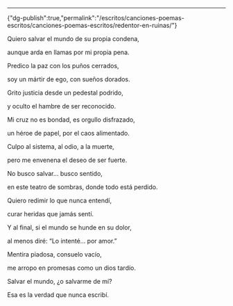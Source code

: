 ---
{"dg-publish":true,"permalink":"/escritos/canciones-poemas-escritos/canciones-poemas-escritos/redentor-en-ruinas/"}

 

Quiero salvar el mundo de su propia condena,

aunque arda en llamas por mi propia pena.

Predico la paz con los puños cerrados,

soy un mártir de ego, con sueños dorados.  

Grito justicia desde un pedestal podrido,

y oculto el hambre de ser reconocido.

Mi cruz no es bondad, es orgullo disfrazado,

un héroe de papel, por el caos alimentado.

  
Culpo al sistema, al odio, a la muerte,

pero me envenena el deseo de ser fuerte.

No busco salvar… busco sentido,

en este teatro de sombras, donde todo está perdido.

  
Quiero redimir lo que nunca entendí,

curar heridas que jamás sentí.

Y al final, si el mundo se hunde en su dolor,

al menos diré: “Lo intenté… por amor.”

  
Mentira piadosa, consuelo vacío,

me arropo en promesas como un dios tardío.

Salvar el mundo, ¿o salvarme de mí?

Esa es la verdad que nunca escribí.
